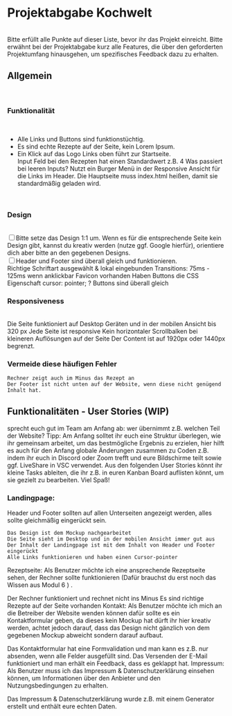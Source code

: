 <!DOCTYPE html>
<html lang="de">
<head>
    <meta charset="UTF-8">
    <meta name="viewport" content="width=device-width, initial-scale=1.0">
    <title>Readme</title>
</head>
<body>
    


<h1>Projektabgabe Kochwelt</h1>
<br>
Bitte erfüllt alle Punkte auf dieser Liste, bevor ihr das Projekt einreicht. 
Bitte erwähnt bei der Projektabgabe kurz alle Features, 
die über den geforderten Projektumfang hinausgehen, um spezifisches Feedback dazu zu erhalten.
<br>
<h2>Allgemein</h2> 
<br>
<h3>Funktionalität</h3>
<br>
	<ul>
	<li>Alle Links und Buttons sind funktionstüchtig.</li>
	<li>Es sind echte Rezepte auf der Seite, kein Lorem Ipsum.</li>
	<li>Ein Klick auf das Logo Links oben führt zur Startseite.</li>
	Input Feld bei den Rezepten hat einen Standardwert z.B. 4
	Was passiert bei leeren Inputs?
	Nutzt ein Burger Menü in der Responsive Ansicht für die Links im Header.
	Die Hauptseite muss index.html heißen, damit sie standardmäßig geladen wird.
	</ul>
<br>
<h3>Design</h3>
<br>
	<input type="checkbox">Bitte setze das Design 1:1 um. Wenn es für die entsprechende Seite kein Design gibt, 
  kannst du kreativ werden (nutze ggf. Google hierfür), orientiere dich aber bitte an den gegebenen Designs.<br>
	<input type="checkbox">Header und Footer sind überall gleich und funktionieren.<br>
	Richtige Schriftart ausgewählt & lokal eingebunden
	Transitions: 75ms - 125ms wenn anklickbar
	Favicon vorhanden
	Haben Buttons die CSS Eigenschaft cursor: pointer; ?
	Buttons sind überall gleich
<br>
<h3>Responsiveness</h3>
<br>
	Die Seite funktioniert auf Desktop Geräten und in der mobilen Ansicht bis 320 px
	Jede Seite ist responsive
	Kein horizontaler Scrollbalken bei kleineren Auflösungen auf der Seite
	Der Content ist  auf 1920px oder 1440px begrenzt.

<h3>Vermeide diese häufigen Fehler</h3>

	Rechner zeigt auch im Minus das Rezept an
	Der Footer ist nicht unten auf der Website, wenn diese nicht genügend Inhalt hat.

<h2>Funktionalitäten - User Stories (WIP) </h2>

sprecht euch gut im Team am Anfang ab: wer übernimmt z.B. welchen Teil der Website? Tipp: Am Anfang solltet ihr euch eine Struktur überlegen, wie ihr gemeinsam arbeitet, um das bestmögliche Ergebnis zu erzielen, hier hilft es auch für den Anfang globale Änderungen zusammen zu Coden z.B. indem ihr euch in Discord oder Zoom trefft und eure Bildschirme teilt sowie ggf. LiveShare in VSC verwendet. Aus den folgenden User Stories könnt ihr kleine Tasks ableiten, die ihr z.B. in euren Kanban Board auflisten könnt, um sie gezielt zu bearbeiten. Viel Spaß!

<h3>Landingpage:</h3> 

Header und Footer sollten auf allen Unterseiten angezeigt werden, alles sollte gleichmäßig eingerückt sein.

	Das Design ist dem Mockup nachgearbeitet
	Die Seite sieht im Desktop und in der mobilen Ansicht immer gut aus
	Der Inhalt der Landingpage ist mit dem Inhalt von Header und Footer eingerückt
	Alle Links funktionieren und haben einen Cursor-pointer

Rezeptseite: Als Benutzer möchte ich eine ansprechende Rezeptseite sehen, der Rechner sollte funktionieren (Dafür brauchst du erst noch das Wissen aus Modul 6 ) .

Der Rechner funktioniert und rechnet nicht ins Minus
	Es sind richtige Rezepte auf der Seite vorhanden
Kontakt: Als Benutzer möchte ich mich an die Betreiber der Website wenden können dafür sollte es ein Kontaktformular geben, da dieses kein Mockup hat dürft ihr hier kreativ werden, achtet jedoch darauf, dass das Design nicht gänzlich von dem gegebenen Mockup abweicht sondern darauf aufbaut.

Das Kontaktformular hat eine Formvalidation und man kann es z.B. nur absenden, wenn alle Felder ausgefüllt sind.
	Das Versenden der E-Mail funktioniert und man erhält ein Feedback, dass es geklappt hat.
Impressum: Als Benutzer muss ich das Impressum & Datenschutzerklärung einsehen können, um Informationen über den Anbieter und den Nutzungsbedingungen zu erhalten.

Das Impressum & Datenschutzerklärung  wurde z.B. mit einem Generator erstellt und enthält eure echten Daten.

</body>
</html>
